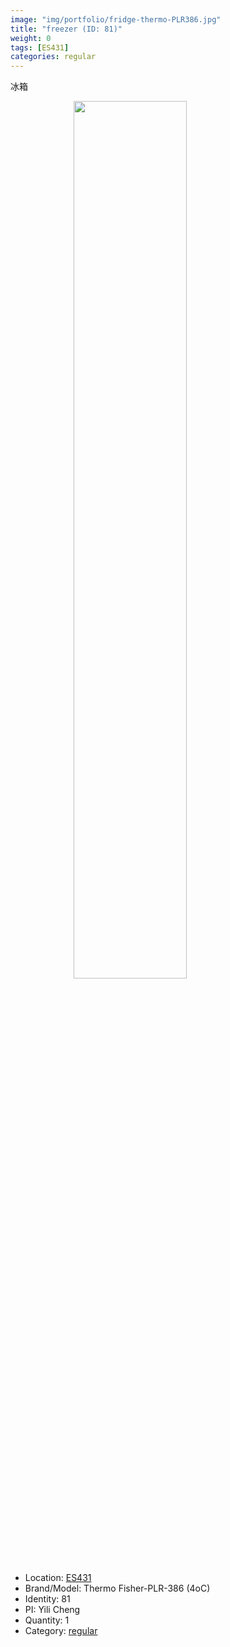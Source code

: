 ```yaml
---
image: "img/portfolio/fridge-thermo-PLR386.jpg"
title: "freezer (ID: 81)"
weight: 0
tags: [ES431]
categories: regular
---
```


冰箱

<!--more-->

<img src="../../img/portfolio/fridge-thermo-PLR386.jpg" width="60%" style="display: block; margin: auto;">

- Location: [ES431](../../tags/es431)
- Brand/Model: Thermo Fisher-PLR-386 (4oC)
- Identity: 81
- PI: Yili Cheng
- Quantity: 1
- Category: [regular](../../categories/regular)







